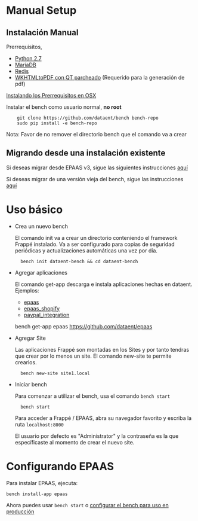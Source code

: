 <!-- add-breadcrumbs -->
# Manual Setup

Instalación Manual
--------------

Prerrequisitos,

* [Python 2.7](https://www.python.org/download/releases/2.7/)
* [MariaDB](https://mariadb.org/)
* [Redis](http://redis.io/topics/quickstart)
* [WKHTMLtoPDF con QT parcheado](http://wkhtmltopdf.org/downloads.html) (Requerido para la generación de pdf)

[Instalando los Prerrequisitos en OSX](https://github.com/dataent/bench/wiki/Installing-Bench-Pre-requisites-on-MacOSX)

Instalar el bench como usuario normal, **no root**

		git clone https://github.com/dataent/bench bench-repo
		sudo pip install -e bench-repo

Nota: Favor de no remover el directorio bench que el comando va a crear

Migrando desde una instalación existente
------------------------------------

Si deseas migrar desde EPAAS v3, sigue las siguientes instrucciones [aquí](https://github.com/dataent/bench/wiki/Migrating-from-EPAAS-version-3)

Si deseas migrar de una versión vieja del bench, sigue las instrucciones [aquí](https://github.com/dataent/bench/wiki/Migrating-from-old-bench)


Uso básico
===========

* Crea un nuevo bench

	El comando init va a crear un directorio conteniendo el framework Frappé instalado.
	Va a ser configurado para copias de seguridad periódicas y actualizaciones automáticas una vez por día.

		bench init dataent-bench && cd dataent-bench

* Agregar aplicaciones

	El comando get-app descarga e instala aplicaciones hechas en dataent. Ejemplos:

	- [epaas](https://github.com/dataent/epaas)
	- [epaas_shopify](https://github.com/dataent/epaas_shopify)
	- [paypal_integration](https://github.com/dataent/paypal_integration)

	bench get-app epaas https://github.com/dataent/epaas

* Agregar Site

	Las aplicaciones Frappé son montadas en los Sites y por tanto tendras que crear por lo menos un site.
	El comando new-site te permite crearlos.

		bench new-site site1.local

* Iniciar bench

	Para comenzar a utilizar el bench, usa el comando `bench start`

		bench start

	Para acceder a Frappé / EPAAS, abra su navegador favorito y escriba la ruta `localhost:8000`

	El usuario por defecto es "Administrator" y la contraseña es la que específicaste al momento de crear el nuevo site.


Configurando EPAAS
==================

Para instalar EPAAS, ejecuta:
```
bench install-app epaas
```

Ahora puedes usar `bench start` o [configurar el bench para uso en producción](setup-production.html)
